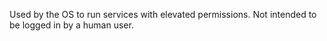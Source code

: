 Used by the OS to run services with elevated permissions. Not intended to be logged in by a human user.